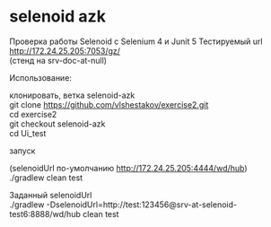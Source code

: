 # selenoid azk

Проверка работы Selenoid с Selenium 4 и Junit 5
Тестируемый url   
http://172.24.25.205:7053/gz/   
(стенд на srv-doc-at-null)   

Использование:   

клонировать, ветка selenoid-azk   
git clone https://github.com/vlshestakov/exercise2.git   
cd exercise2   
git checkout selenoid-azk   
cd Ui_test   

запуск

(selenoidUrl по-умолчанию http://172.24.25.205:4444/wd/hub)   
./gradlew clean test   

Заданный selenoidUrl   
./gradlew -DselenoidUrl=http://test:123456@srv-at-selenoid-test6:8888/wd/hub clean test


